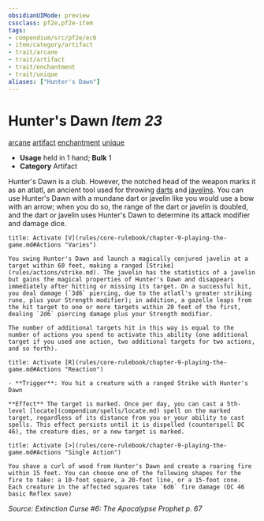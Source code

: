 ```yaml
---
obsidianUIMode: preview
cssclass: pf2e,pf2e-item
tags:
- compendium/src/pf2e/ec6
- item/category/artifact
- trait/arcane
- trait/artifact
- trait/enchantment
- trait/unique
aliases: ["Hunter's Dawn"]
---
```

# Hunter's Dawn *Item 23*  
[arcane](rules/traits/arcane.md)  [artifact](rules/traits/artifact-gmg.md)  [enchantment](rules/traits/enchantment.md)  [unique](rules/traits/unique.md)  

- **Usage** held in 1 hand; **Bulk** 1
- **Category** Artifact

Hunter's Dawn is a club. However, the notched head of the weapon marks it as an atlatl, an ancient tool used for throwing [darts](compendium/equipment/items/dart.md) and [javelins](compendium/equipment/items/javelin.md). You can use Hunter's Dawn with a mundane dart or javelin like you would use a bow with an arrow; when you do so, the range of the dart or javelin is doubled, and the dart or javelin uses Hunter's Dawn to determine its attack modifier and damage dice.

```ad-embed-ability
title: Activate [V](rules/core-rulebook/chapter-9-playing-the-game.md#Actions "Varies")

You swing Hunter's Dawn and launch a magically conjured javelin at a target within 60 feet, making a ranged [Strike](rules/actions/strike.md). The javelin has the statistics of a javelin but gains the magical properties of Hunter's Dawn and disappears immediately after hitting or missing its target. On a successful hit, you deal damage (`3d6` piercing, due to the atlatl's greater striking rune, plus your Strength modifier); in addition, a gazelle leaps from the hit target to one or more targets within 20 feet of the first, dealing `2d6` piercing damage plus your Strength modifier.

The number of additional targets hit in this way is equal to the number of actions you spend to activate this ability (one additional target if you used one action, two additional targets for two actions, and so forth).
```

```ad-embed-ability
title: Activate [R](rules/core-rulebook/chapter-9-playing-the-game.md#Actions "Reaction")

- **Trigger**: You hit a creature with a ranged Strike with Hunter's Dawn

**Effect** The target is marked. Once per day, you can cast a 5th-level [locate](compendium/spells/locate.md) spell on the marked target, regardless of its distance from you or your ability to cast spells. This effect persists until it is dispelled (counterspell DC 46), the creature dies, or a new target is marked.
```

```ad-embed-ability
title: Activate [>](rules/core-rulebook/chapter-9-playing-the-game.md#Actions "Single Action")

You shave a curl of wood from Hunter's Dawn and create a roaring fire within 15 feet. You can choose one of the following shapes for the fire to take: a 10-foot square, a 20-foot line, or a 15-foot cone. Each creature in the affected squares take `6d6` fire damage (DC 46 basic Reflex save)
```

*Source: Extinction Curse #6: The Apocalypse Prophet p. 67*